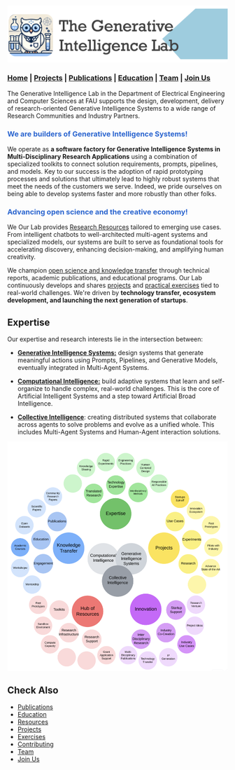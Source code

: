 

![GenI-Lab Banner](./images/genilab-banner.png)

### [Home](README.md) | [Projects](PROJECTS.md) | [Publications](KNOWLEDGE.md) | [Education](KNOWLEDGE.md#education) | [Team](PEOPLE.md) |  [Join Us](JOIN.md)


The Generative Intelligence Lab in the Department of Electrical Engineering and Computer Sciences at FAU  supports the design, development, delivery of research-oriented Generative Intelligence Systems to a wide range of Research Communities and Industry Partners.

<h3 style="color:#2B65CF">We are builders of Generative Intelligence Systems!</h3>

We operate as **a software factory for Generative Intelligence Systems in Multi-Disciplinary Research Applications** using a combination of specialized toolkits to connect solution requirements, prompts, pipelines, and models. Key to our success is the adoption of rapid prototyping processes and solutions that ultimately lead to highly robust systems that meet the needs of the customers we serve. Indeed, we pride ourselves on being able to develop systems faster and more robustly than other folks.  

<h3 style="color:#2B65CF">Advancing open science and the creative economy!</h3>

We  Our Lab provides [Research Resources](./PROJECTS#resources)  tailored to emerging use cases. From intelligent chatbots to well-architected multi-agent systems and specialized models, our systems are built to serve as foundational tools for accelerating discovery, enhancing decision-making, and amplifying human creativity.


We champion [open science and knowledge transfer](./KNOWLEDGE.md) through technical reports, academic publications, and educational programs. Our Lab continuously develops and shares [projects](./PROJECTS#use-cases) and [practical exercises](./EXERCISES.md#industry-use-cases) tied to real-world challenges. We're driven by **technology transfer, ecosystem development, and launching the next generation of startups**.

<!-- invitation to collaborators -->

<!-- # Impact -->

## Expertise

Our expertise and research interests lie in the intersection between:

* [**Generative Intelligence Systems:**](https://medium.com/generative-intelligence-lab/generative-intelligence-systems-concepts-and-research-opportunities-0740b1b5c7eb) design systems that generate meaningful actions using Prompts, Pipelines, and  Generative Models, eventually integrated in Multi-Agent Systems.

* [**Computational Intelligence:**](https://medium.com/generative-intelligence-lab/computational-intelligence-concepts-and-research-opportunities-c32d4a65eddb) build adaptive systems that learn and self-organize to handle complex, real-world challenges. This is the core of Artificial Intelligent Systems and a step toward Artificial Broad Intelligence.

* **[Collective Intelligence](https://medium.com/generative-intelligence-lab/collective-intelligence-concepts-and-research-opportunities-6130ef044114)**: creating distributed systems that collaborate across agents to solve problems and evolve as a unified whole. This includes Multi-Agent Systems and Human-Agent interaction solutions.

![Scope of work of the GenI-Lab](./images/genilab-scope.png)



## Check Also

* [Publications](KNOWLEDGE.md#publications)
* [Education](KNOWLEDGE.md#education)
* [Resources](PROJECTS.md#resources)
* [Projects](PROJECTS.md)
* [Exercises](EXERCISES.md)
* [Contributing](CONTRIBUTE.md)
* [Team](PEOPLE.md)
* [Join Us](JOIN.md)

  


